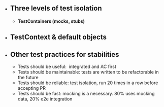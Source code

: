 - ## Three levels of test isolation
	- #### TestContainers (mocks, stubs)
- ## TestContext & default objects
- ## Other test practices for stabilities
	- Tests should be useful:  integrated and AC first
	- Tests should be maintainable: tests are written to be refactorable in the future
	- Tests should be reliable: test isolation, run 20 times in a row before accepting PR
	- Tests should be fast: mocking is a necessary. 80% uses mocking data, 20% e2e integration
